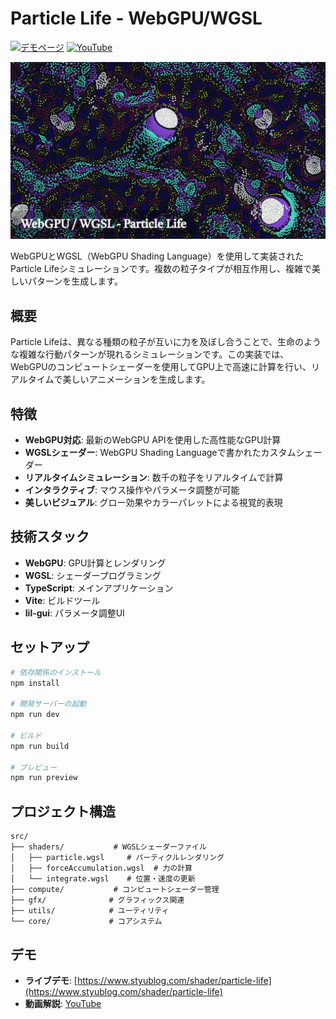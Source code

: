 # Particle Life - WebGPU/WGSL

[![デモページ](https://img.shields.io/badge/デモページ-ライブデモ-brightgreen)](https://www.styublog.com/shader/particle-life)
[![YouTube](https://img.shields.io/badge/YouTube-動画解説-red)](https://youtu.be/wZq1vvrw90Y?si=yvt6Re6rliepYDJV)

[![Particle Life Demo](public/thumbnail.jpg)](https://youtu.be/wZq1vvrw90Y?si=yvt6Re6rliepYDJV)

WebGPUとWGSL（WebGPU Shading Language）を使用して実装されたParticle Lifeシミュレーションです。複数の粒子タイプが相互作用し、複雑で美しいパターンを生成します。

## 概要

Particle Lifeは、異なる種類の粒子が互いに力を及ぼし合うことで、生命のような複雑な行動パターンが現れるシミュレーションです。この実装では、WebGPUのコンピュートシェーダーを使用してGPU上で高速に計算を行い、リアルタイムで美しいアニメーションを生成します。

## 特徴

- **WebGPU対応**: 最新のWebGPU APIを使用した高性能なGPU計算
- **WGSLシェーダー**: WebGPU Shading Languageで書かれたカスタムシェーダー
- **リアルタイムシミュレーション**: 数千の粒子をリアルタイムで計算
- **インタラクティブ**: マウス操作やパラメータ調整が可能
- **美しいビジュアル**: グロー効果やカラーパレットによる視覚的表現

## 技術スタック

- **WebGPU**: GPU計算とレンダリング
- **WGSL**: シェーダープログラミング
- **TypeScript**: メインアプリケーション
- **Vite**: ビルドツール
- **lil-gui**: パラメータ調整UI

## セットアップ

```bash
# 依存関係のインストール
npm install

# 開発サーバーの起動
npm run dev

# ビルド
npm run build

# プレビュー
npm run preview
```

## プロジェクト構造

```
src/
├── shaders/           # WGSLシェーダーファイル
│   ├── particle.wgsl     # パーティクルレンダリング
│   ├── forceAccumulation.wgsl  # 力の計算
│   └── integrate.wgsl    # 位置・速度の更新
├── compute/           # コンピュートシェーダー管理
├── gfx/              # グラフィックス関連
├── utils/            # ユーティリティ
└── core/             # コアシステム
```

## デモ

- **ライブデモ**: [https://www.styublog.com/shader/particle-life](https://www.styublog.com/shader/particle-life)
- **動画解説**: [YouTube](https://youtu.be/wZq1vvrw90Y?si=yvt6Re6rliepYDJV)

